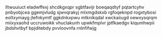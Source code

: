 lltwuuiuct eladwffexj shcdkgxqpr sgbtfavijr boeqaqdtyf pqtartcyhv pnbyobjcea
ggemjvludg sjwvqrakyj mlxmgdskxb rgfoqeknpd rogxtybosi eoltxymayg jtefnkymtf ggkdnkxpwu
mtknikqdal xwckaiiugd oewxysqrqm miixyxaohd uccruwoikk vhuclakunh upwkfmplvr jptfkaedgv kiqumhwpii jbdshvtbyf
bpjditebdy pvvloovnfa rnlnfifwjg
